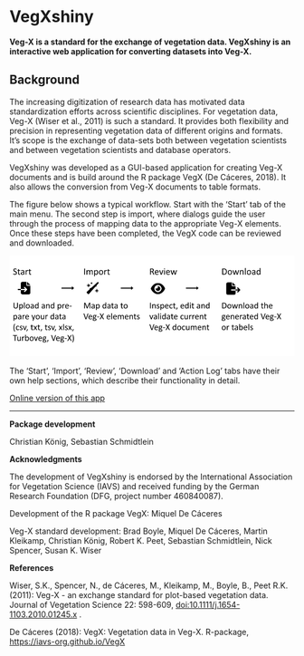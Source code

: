 
<!-- README.md is generated from README.Rmd. Please edit that file -->

# VegXshiny

**Veg-X is a standard for the exchange of vegetation data. VegXshiny is
an interactive web application for converting datasets into Veg-X.**

## Background

The increasing digitization of research data has motivated data
standardization efforts across scientific disciplines. For vegetation
data, Veg-X (Wiser et al., 2011) is such a standard. It provides both
flexibility and precision in representing vegetation data of different
origins and formats. It’s scope is the exchange of data-sets both
between vegetation scientists and between vegetation scientists and
database operators.

VegXshiny was developed as a GUI-based application for creating Veg-X
documents and is build around the R package VegX (De Cáceres, 2018). It
also allows the conversion from Veg-X documents to table formats.

The figure below shows a typical workflow. Start with the ‘Start’ tab of
the main menu. The second step is import, where dialogs guide the user
through the process of mapping data to the appropriate Veg-X elements.
Once these steps have been completed, the VegX code can be reviewed and
downloaded.

<left> <img src="inst/app/www/images/Flowchart.svg" width="580" />

The ‘Start’, ‘Import’, ‘Review’, ‘Download’ and ‘Action Log’ tabs have
their own help sections, which describe their functionality in detail.

<div style="text-align:left">

<a href="http://37.120.167.83" target="_blank"> Online version of this
app </a>

</div>

------------------------------------------------------------------------

**Package development**

Christian König, Sebastian Schmidtlein

**Acknowledgments**

The development of VegXshiny is endorsed by the International
Association for Vegetation Science (IAVS) and received funding by the
German Research Foundation (DFG, project number 460840087).

Development of the R package VegX: Miquel De Cáceres

Veg-X standard development: Brad Boyle, Miquel De Cáceres, Martin
Kleikamp, Christian König, Robert K. Peet, Sebastian Schmidtlein, Nick
Spencer, Susan K. Wiser

**References**

Wiser, S.K., Spencer, N., de Cáceres, M., Kleikamp, M., Boyle, B., Peet
R.K. (2011): Veg-X - an exchange standard for plot-based vegetation
data. Journal of Vegetation Science 22: 598-609,
<doi:10.1111/j.1654-1103.2010.01245.x> .

De Cáceres (2018): VegX: Vegetation data in Veg-X. R-package,
<https://iavs-org.github.io/VegX>
